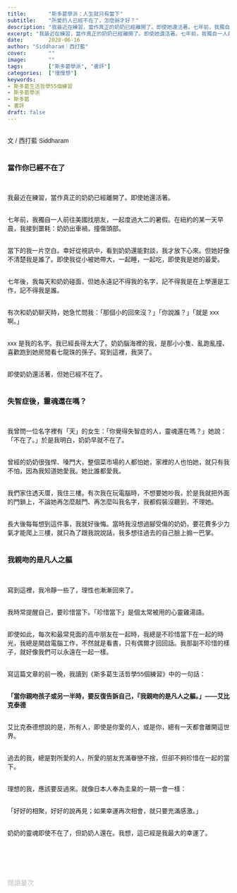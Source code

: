 ```yaml
---
title:       "斯多葛學派：人生就只有當下"
subtitle:    "所愛的人已經不在了，怎麼辦才好？"
description: "我最近在練習，當作真正的奶奶已經離開了。即使她還活著。七年前，我獨自一人前往美國找朋友，一起度過大二的暑假。在紐約的某一天早晨，我接到噩耗：奶奶出車禍，撞傷頭部..."
excerpt: "我最近在練習，當作真正的奶奶已經離開了。即使她還活著。七年前，我獨自一人前往美國找朋友，一起度過大二的暑假。在紐約的某一天早晨，我接到噩耗：奶奶出車禍，撞傷頭部..."
date:        2020-06-16
author: "Siddharam｜西打藍"
cover:       ""
image:       ""
tags:        ["斯多葛學派", "書評"]
categories:  ["慢慢想"]
keywords:
- 斯多葛生活哲學55個練習
- 斯多葛學派
- 斯多葛
- 書評
draft: false
---
```


<article style="font-family: 'Noto Sans TC', '微軟正黑體', sans-serif; font-weight: 300;">

<br>文 / 西打藍 Siddharam<br><br>

<h3 class="article-h1-color">當作你已經不在了</h3><br>

我最近在練習，當作真正的奶奶已經離開了。即使她還活著。<br><br>

七年前，我獨自一人前往美國找朋友，一起度過大二的暑假。在紐約的某一天早晨，我接到噩耗：奶奶出車禍，撞傷頭部。<br><br>

當下的我一片空白。幸好從視訊中，看到奶奶還能對談，我才放下心來。但她好像不清楚我是誰了。即使我從小被她帶大，一起睡，一起吃，即使我是她的最愛。<br><br>

七年後，我每天和奶奶碰面，但她永遠記不得我的名字，記不得我是在上學還是工作，記不得我是誰。<br><br>

有次和奶奶聊天時，她急忙問我：「那個小的回來沒？」「你說誰？」「就是 xxx 啊。」<br><br>

xxx 是我的名字。我已經長得太大了。奶奶腦海裡的我，是那小小隻、亂跑亂撞、喜歡跑到她房間看七龍珠的孫子。寫到這裡，我哭了。<br><br>

即使奶奶還活著，但她已經不在了。<br><br>

<h3 class="article-h1-color">失智症後，靈魂還在嗎？</h3><br>

我曾問一位名字裡有「天」的女生：「你覺得失智症的人，靈魂還在嗎？」她說：「不在了。」於是我明白，奶奶早就不在了。<br><br>

曾經的奶奶很強悍、嗓門大，整個菜市場的人都怕她，家裡的人也怕她，就只有我不怕，因為我知道她愛我。她比誰都愛我。<br><br>

我們家住透天厝，我住三樓。有次我在玩電腦時，不想要她吵我，於是我就把外面的門鎖上，不論她再怎麼敲門、再怎麼叫我名字，我都假裝沒聽到，不理她。<br><br>

長大後每每想到這件事，我就好後悔。當時我沒想過腳受傷的奶奶，要花費多少力氣才能爬上三樓，就只為了跟我說說話，我多想往過去的自己臉上搧一巴掌。<br><br>

<h3 class="article-h1-color">我親吻的是凡人之軀</h3><br>

寫到這裡，我冷靜一些了，理性也漸漸回來了。<br><br>

我時常提醒自己，要珍惜當下。「珍惜當下」是個太常被用的心靈雞湯語。<br><br>

即使如此，每次和最常見面的高中朋友在一起時，我總是不珍惜當下在一起的時光，我總是開啟電腦工作，不然就是看書，只有偶爾才回回話。我那副不珍惜的樣子，就好像我們可以永遠在一起一樣。<br><br>

寫這篇文章的前一晚，我讀到《斯多葛生活哲學55個練習》中的一句話：<br><br>

<b>「當你親吻孩子或另一半時，要反復告訴自己，『我親吻的是凡人之軀。」——艾比克泰德</b><br><br>

艾比克泰德想說的是，所有人，即使是你愛的人，或是你，總有一天都會離開這世界。<br><br>

過去的我，總是對所愛的人，所愛的朋友充滿眷戀不捨，但卻不夠珍惜在一起的當下。<br><br>

理想的我，應該要反過來。就像日本人奉為圭臬的一期一會一樣：<br><br>

「好好的相聚，好好的說再見；如果幸運再次相會，就只要充滿感激。」<br><br>

奶奶的靈魂即使不在了，但奶奶人還在。我想，這已經是我最大的幸運了。<br><br>



<br><br><br>

</article>

<div style="color: #bfbfbf; font-size: 15px;" id="busuanzi_container_page_pv">
  閱讀量<span id="busuanzi_value_page_pv"></span>次
</div>

<script src="../../js/post.js"></script>




